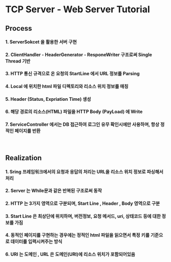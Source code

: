 # TCP Server - Web Server Tutorial<br/>


## Process
#### 1. ServerSokcet 을 활용한 서버 구현
#### 2. ClientHandler - HeaderGenerator - ResponeWriter 구조로써 Single Thread 기반
#### 3. HTTP 통신 규격으로 온 요청의 StartLine 에서 URL 정보를 Parsing
#### 4. Local 에 위치한 html 파일 디렉토리와 리소스 위치 정보를 매칭
#### 5. Header (Status, Expriation Time) 생성
#### 6. 해당 경로의 리소스(HTML) 파일을 HTTP Body (PayLoad) 에 Write
#### 7. ServiceController 에서는 DB 접근하여 로그인 유무 확인시에만 사용하며, 항상 정적인 페이지를 반환<br/><br/><br/>


## Realization
#### 1. Sring 프레임워크에서의 요청과 응답의 처리는 URL을 리소스 위치 정보로 파싱해서 처리
#### 2. Server 는 While문과 같은 반복된 구조로써 동작
#### 2. HTTP 는 3가지 영역으로 구분되며, Start Line , Header , Body 영역으로 구분
#### 3. Start Line 은 최상단에 위치하며, 버전정보, 요청 메서드, uri, 상태코드 등에 대한 정보를 가짐
#### 4. 동적인 페이지를 구현하는 경우에는 정적인 html 파일을 읽으면서 특정 키를 기준으로 데이터를 입력시켜주는 방식
#### 6. URI 는 도메인 , URL 은 도메인(URI)에 리소스 위치가 포함되어있음
